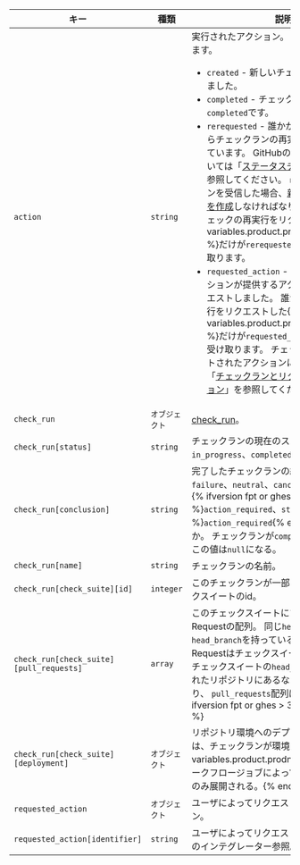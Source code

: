 | キー                                      | 種類        | 説明                                                                                                                                                                                                                                |
| --------------------------------------- | --------- | --------------------------------------------------------------------------------------------------------------------------------------------------------------------------------------------------------------------------------- |
| `action`                                | `string`  | 実行されたアクション。 次のいずれかになります。 <ul><li> `created` - 新しいチェックランが作成されました。</li><li> `completed` - チェックランの`status`は`completed`です。</li><li> `rerequested` - 誰かがPull RequestのUIからチェックランの再実行をリクエストしています。 GitHubのUIに関する詳細については「[ステータスチェックについて](/articles/about-status-checks#checks)」を参照してください。 `rerequested`アクションを受信した場合、[新しいチェックランを作成](/rest/reference/checks#create-a-check-run)しなければなりません。 誰かがチェックの再実行をリクエストした{% data variables.product.prodname_github_app %}だけが`rerequested`ペイロードを受け取ります。</li><li> `requested_action` - 誰かが、アプリケーションが提供するアクションの実行をリクエストしました。 誰かがアクションの実行をリクエストした{% data variables.product.prodname_github_app %}だけが`requested_action`ペイロードを受け取ります。 チェックランとリクエストされたアクションについて学ぶには、「[チェックランとリクエストされたアクション](/rest/reference/checks#check-runs-and-requested-actions)」を参照してください。</li></ul>                                                                                                                                                                                 |
| `check_run`                             | `オブジェクト`  | [check_run](/rest/reference/checks#get-a-check-run)。                                                                                                                                                                              |
| `check_run[status]`                     | `string`  | チェックランの現在のステータス。 `queued`、`in_progress`、`completed`のいずれか。                                                                                                                                                                         |
| `check_run[conclusion]`                 | `string`  | 完了したチェックランの結果。 `success`、`failure`、`neutral`、`cancelled`、`timed_out`、{% ifversion fpt or ghes or ghae or ghec %}`action_required`、`stale`{% else %}`action_required`{% endif %}のいずれか。 チェックランが`completed`になるまで、この値は`null`になる。      |
| `check_run[name]`                       | `string`  | チェックランの名前。                                                                                                                                                                                                                        |
| `check_run[check_suite][id]`            | `integer` | このチェックランが一部になっているチェックスイートのid。                                                                                                                                                                                                     |
| `check_run[check_suite][pull_requests]` | `array`   | このチェックスイートにマッチするPull Requestの配列。 同じ`head_sha`と`head_branch`を持っている場合に、Pull Requestはチェックスイートにマッチする。 チェックスイートの`head_branch`がフォークされたリポジトリにあるなら、それは`null`になり、 `pull_requests`配列は空になる。{% ifversion fpt or ghes > 3.0 or ghae or ghec %}
| `check_run[check_suite][deployment]`    | `オブジェクト`  | リポジトリ環境へのデプロイメント。 これは、チェックランが環境を参照する{% data variables.product.prodname_actions %}ワークフロージョブによって作成された場合にのみ展開される。{% endif %}
| `requested_action`                      | `オブジェクト`  | ユーザによってリクエストされたアクション。                                                                                                                                                                                                             |
| `requested_action[identifier]`          | `string`  | ユーザによってリクエストされたアクションのインテグレーター参照。                                                                                                                                                                                                  |
